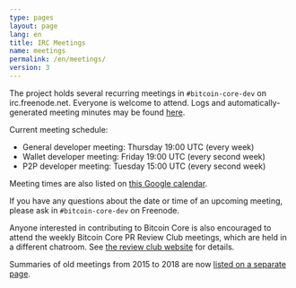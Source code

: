 ```yaml
---
type: pages
layout: page
lang: en
title: IRC Meetings
name: meetings
permalink: /en/meetings/
version: 3
---
```

The project holds several recurring meetings in `#bitcoin-core-dev` on
irc.freenode.net.  Everyone is welcome to attend.  Logs and
automatically-generated meeting minutes may be found [here][meetbot].

Current meeting schedule:

- General developer meeting: Thursday 19:00 UTC (every week)
- Wallet developer meeting: Friday 19:00 UTC (every second week)
- P2P developer meeting: Tuesday 15:00 UTC (every second week)

Meeting times are also listed on [this Google calendar][meeting
calendar].

If you have any questions about the date or time of an upcoming meeting,
please ask in `#bitcoin-core-dev` on Freenode.

Anyone interested in contributing to Bitcoin Core is also
encouraged to attend the weekly Bitcoin Core PR Review Club meetings,
which are held in a different chatroom.  See [the review club
website][review club] for details.

Summaries of old meetings from 2015 to 2018 are now [listed on a
separate page][summaries].

[meetbot]: http://www.erisian.com.au/meetbot/bitcoin-core-dev/
[meeting calendar]: https://calendar.google.com/calendar?cid=MTFwcXZkZ3BkOTlubGliZjliYTg2MXZ1OHNAZ3JvdXAuY2FsZW5kYXIuZ29vZ2xlLmNvbQ
[review club]: https://bitcoincore.reviews/
[summaries]: /en/meeting-summaries/
